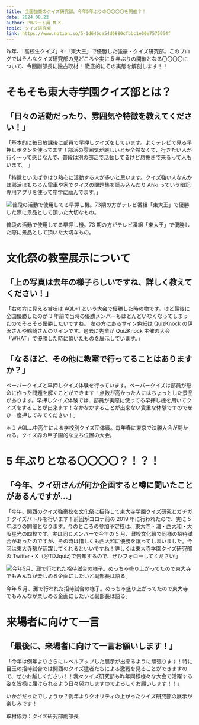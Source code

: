 ```yaml
---
title: 全国強豪のクイズ研究部、今年5年ぶりの〇〇〇〇を開催？！
date: 2024.08.22
author: PRパート員 M.K.
topic: クイズ研究会
link: https://www.notion.so/5-1d646ca54d6880cfbbc1e00e7575064f
---
```


昨年、「高校生クイズ」や「東大王」で優勝した強豪・クイズ研究部。このブログではそんなクイズ研究部の見どころや実に 5 年ぶりの開催となる〇〇〇〇について、今回副部長に独占取材！ 徹底的にその実態を解剖します！！

# そもそも東大寺学園クイズ部とは？

## 「日々の活動だったり、雰囲気や特徴を教えてください！」

「基本的に毎日放課後に部員で早押しクイズをしています。よくテレビで見る早押しボタンを使ってます！部活の雰囲気が厳しいとか全然なくて、行きたい人が行く～って感じなんで、普段は別の部活で活動してるけど息抜きで来るって人もいます。 」

「特徴といえばやはり熱心に活動する人が多いと思います。クイズ強い人なんかは部活はもちろん電車や家でクイズの問題集を読み込んだり Anki っていう暗記専用アプリを使って座学に励んでます。」

![普段の活動で使用してる早押し機。73期の方がテレビ番組「東大王」で優勝した際に景品として頂いた大切なもの。](%E5%85%A8%E5%9B%BD%E5%BC%B7%E8%B1%AA%E3%81%AE%E3%82%AF%E3%82%A4%E3%82%B9%E3%82%99%E7%A0%94%E7%A9%B6%E9%83%A8%E3%80%81%E4%BB%8A%E5%B9%B45%E5%B9%B4%E3%81%B5%E3%82%99%E3%82%8A%E3%81%AE%E3%80%87%E3%80%87%E3%80%87%E3%80%87%E3%82%92%E9%96%8B%E5%82%AC%EF%BC%9F%EF%BC%81%201d646ca54d6880cfbbc1e00e7575064f/image.png)

普段の活動で使用してる早押し機。73 期の方がテレビ番組「東大王」で優勝した際に景品として頂いた大切なもの。

# 文化祭の教室展示について

## 「上の写真は去年の様子らしいですね、詳しく教えてください！」

「右の方に見える賞状は AQL\*1 という大会で優勝した時の物です。けど最後に全国優勝したのが 3 年前で当時の優勝メンバーもほとんどいなくなってしまったのでそろそろ優勝したいですね。 左の方にあるサイン色紙は QuizKnock の伊沢さんや鶴崎さんのサインです。過去に先輩が QuizKnock 主催の大会「WHAT」で優勝した時に頂いたものを展示しています。」

## 「なるほど、その他に教室で行ってることはありますか？」

ペーパークイズと早押しクイズ体験を行っています。ペーパークイズは部員が懸命に作った問題を解くことができます！点数が高かった人にはちょっとした景品があります。早押しクイズ体験では、部員が実際に使ってる早押し機を用いてクイズをすることが出来ます！なかなかすることが出来ない貴重な体験ですのでぜひ一度押してみてください！」

＊１ AQL…中高生による学校別クイズ団体戦。毎年春に東京で決勝大会が開かれる。クイズ界の甲子園的な立ち位置の大会。

# 5 年ぶりとなる〇〇〇〇？！？！

## 「今年、クイ研さんが何か企画すると噂に聞いたことがあるんですが...」

「今年、関西のクイズ強豪校を文化祭に招待して東大寺学園クイズ研究とガチガチクイズバトルを行います！前回がコロナ前の 2019 年に行われたので、実に 5 年ぶりの開催となります。今のところの参加予定校は、東大寺・灘・西大和・大阪星光の四校です。実は同じメンバーで今年の 5 月、灘校文化祭で同様の招待試合があったのですが、その時は惜しくも西大和に優勝を譲ってしまいました。今回は東大寺勢が活躍してくれるといいですね！詳しくは東大寺学園クイズ研究部の Twitter・X（＠TDJquiz)で告知するので、ぜひフォローしてください!」

![今年5月、灘で行われた招待試合の様子。めっちゃ盛り上がってたので東大寺でもみんなが楽しめる企画にしたいと副部長は語る。](%E5%85%A8%E5%9B%BD%E5%BC%B7%E8%B1%AA%E3%81%AE%E3%82%AF%E3%82%A4%E3%82%B9%E3%82%99%E7%A0%94%E7%A9%B6%E9%83%A8%E3%80%81%E4%BB%8A%E5%B9%B45%E5%B9%B4%E3%81%B5%E3%82%99%E3%82%8A%E3%81%AE%E3%80%87%E3%80%87%E3%80%87%E3%80%87%E3%82%92%E9%96%8B%E5%82%AC%EF%BC%9F%EF%BC%81%201d646ca54d6880cfbbc1e00e7575064f/image%201.png)

今年 5 月、灘で行われた招待試合の様子。めっちゃ盛り上がってたので東大寺でもみんなが楽しめる企画にしたいと副部長は語る。

# 来場者に向けて一言

## 「最後に、来場者に向けて一言お願いします！」

「今年は例年よりさらにレベルアップした展示が出来るように頑張ります！特に目玉の招待試合では関西のクイズ猛者たちによる激戦を見ることができますので、ぜひお越しください！！我々クイズ研究部も昨年同様様々な大会で活躍する姿を皆様に届けられるよう日々努力しますのでよろしくお願いします！！」

いかがだったでしょうか？例年よりクオリティの上がったクイズ研究部の展示が楽しみです！

取材協力：クイズ研究部副部長
